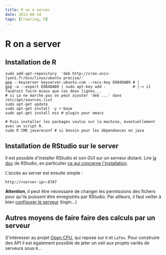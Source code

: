```yaml
---
title: R on a server
date: 2013-08-14
tags: [Crawling, R]
---
```


R on a server
========================================================

Installation de R
--------------------------------------------------------
```
sudo add-apt-repository  'deb http://cran.univ-lyon1.fr/bin/linux/ubuntu precise/'
gpg --keyserver keyserver.ubuntu.com --recv-key E084DAB9 # |
gpg -a --export E084DAB9 | sudo apt-key add -            # |-> il faudrait faire mieux que ces deux lignes...
# si ça ne marche pas on peut ajouter 'deb ...' dans /etc/apt/sources.list 
sudo apt-get update
sudo apt-get install -y r-base 
sudo apt-get install ess # plugin pour emacs

# Puis installer les packages voulus sur la machine, éventuellement avec un script R.
sudo R CMD javareconf # si besoin pour les dépendances en java
```


Installation de RStudio sur le server
--------------------------------------------------------
Il est possible d'installer RStudio et son GUI sur un serveur distant.
Lire [la doc](http://www.rstudio.com/ide/docs/server/getting_started) de RStudio, en particulier [ce qui concerne l'installation](http://www.rstudio.com/ide/download/server).

L'accès au server est ensuite simple :
```
http://<server-ip>:8787
```

**Attention**, il peut être nécessaire de changer les permissions des fichers pour qu'ils puissent être enregistrés par RStudio.
Par ailleurs, il faut veiller à bien [configurer le serveur](http://www.rstudio.com/ide/docs/server/configuration) (login...)

Autres moyens de faire faire des calculs par un serveur
--------------------------------------------------------
S'intéresser au projet [Open CPU](https://public.opencpu.org/pages/), qui repose sur `R` et `LaTex`.
Pour construire des API il est également possible de jeter un oeil aux projets variés de serveurs sous `R`...
